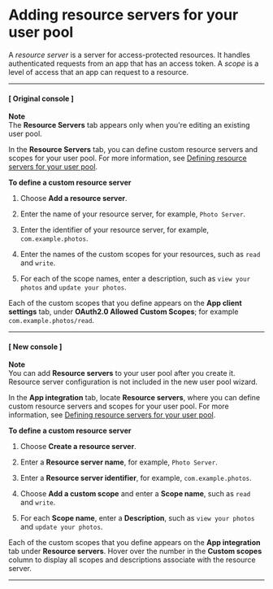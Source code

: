 # Adding resource servers for your user pool<a name="cognito-user-pools-resource-servers"></a>

A *resource server* is a server for access\-protected resources\. It handles authenticated requests from an app that has an access token\. A *scope* is a level of access that an app can request to a resource\.

------
#### [ Original console ]

**Note**  
The **Resource Servers** tab appears only when you're editing an existing user pool\.

In the **Resource Servers** tab, you can define custom resource servers and scopes for your user pool\. For more information, see [Defining resource servers for your user pool](cognito-user-pools-define-resource-servers.md)\.

**To define a custom resource server**

1. Choose **Add a resource server**\.

1. Enter the name of your resource server, for example, `Photo Server`\.

1. Enter the identifier of your resource server, for example, `com.example.photos`\.

1. Enter the names of the custom scopes for your resources, such as `read` and `write`\.

1. For each of the scope names, enter a description, such as `view your photos` and `update your photos`\.

Each of the custom scopes that you define appears on the **App client settings** tab, under **OAuth2\.0 Allowed Custom Scopes**; for example `com.example.photos/read`\.

------
#### [ New console ]

**Note**  
You can add **Resource servers** to your user pool after you create it\. Resource server configuration is not included in the new user pool wizard\.

In the **App integration** tab, locate **Resource servers**, where you can define custom resource servers and scopes for your user pool\. For more information, see [Defining resource servers for your user pool](cognito-user-pools-define-resource-servers.md)\.

**To define a custom resource server**

1. Choose **Create a resource server**\.

1. Enter a **Resource server name**, for example, `Photo Server`\.

1. Enter a **Resource server identifier**, for example, `com.example.photos`\.

1. Choose **Add a custom scope** and enter a **Scope name**, such as `read` and `write`\.

1. For each **Scope name**, enter a **Description**, such as `view your photos` and `update your photos`\.

Each of the custom scopes that you define appears on the **App integration** tab under **Resource servers**\. Hover over the number in the **Custom scopes** column to display all scopes and descriptions associate with the resource server\.

------